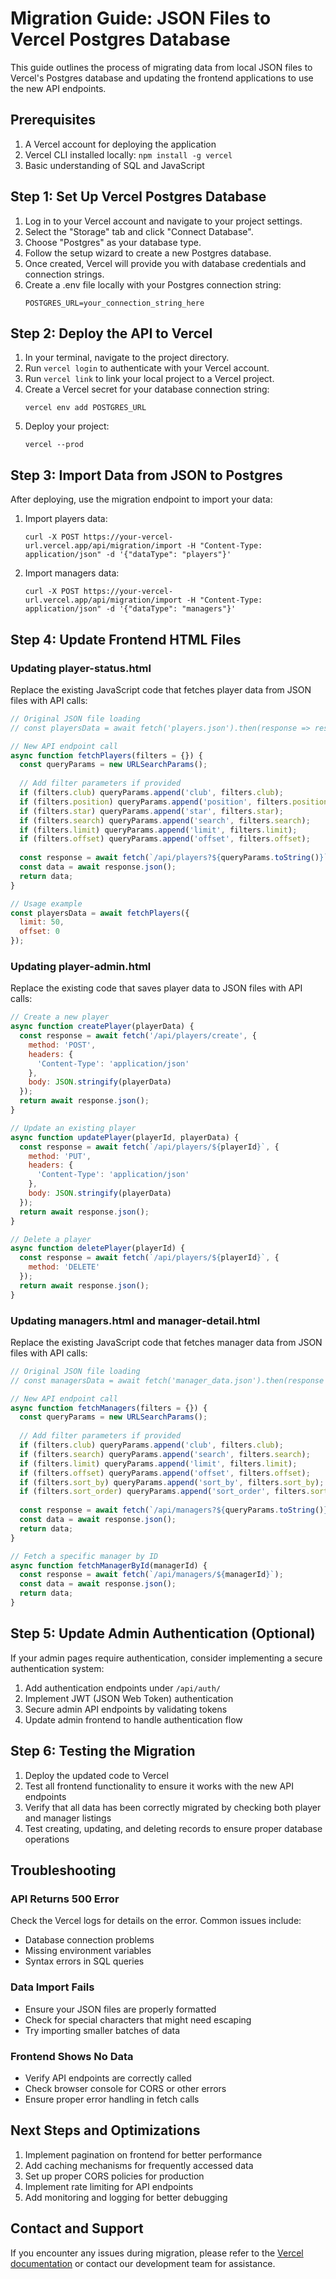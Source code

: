 # Migration Guide: JSON Files to Vercel Postgres Database

This guide outlines the process of migrating data from local JSON files to Vercel's Postgres database and updating the frontend applications to use the new API endpoints.

## Prerequisites

1. A Vercel account for deploying the application
2. Vercel CLI installed locally: `npm install -g vercel`
3. Basic understanding of SQL and JavaScript

## Step 1: Set Up Vercel Postgres Database

1. Log in to your Vercel account and navigate to your project settings.
2. Select the "Storage" tab and click "Connect Database".
3. Choose "Postgres" as your database type.
4. Follow the setup wizard to create a new Postgres database.
5. Once created, Vercel will provide you with database credentials and connection strings.
6. Create a .env file locally with your Postgres connection string:
   ```
   POSTGRES_URL=your_connection_string_here
   ```

## Step 2: Deploy the API to Vercel

1. In your terminal, navigate to the project directory.
2. Run `vercel login` to authenticate with your Vercel account.
3. Run `vercel link` to link your local project to a Vercel project.
4. Create a Vercel secret for your database connection string:
   ```
   vercel env add POSTGRES_URL
   ```
5. Deploy your project:
   ```
   vercel --prod
   ```

## Step 3: Import Data from JSON to Postgres

After deploying, use the migration endpoint to import your data:

1. Import players data:
   ```
   curl -X POST https://your-vercel-url.vercel.app/api/migration/import -H "Content-Type: application/json" -d '{"dataType": "players"}'
   ```

2. Import managers data:
   ```
   curl -X POST https://your-vercel-url.vercel.app/api/migration/import -H "Content-Type: application/json" -d '{"dataType": "managers"}'
   ```

## Step 4: Update Frontend HTML Files

### Updating player-status.html

Replace the existing JavaScript code that fetches player data from JSON files with API calls:

```javascript
// Original JSON file loading
// const playersData = await fetch('players.json').then(response => response.json());

// New API endpoint call
async function fetchPlayers(filters = {}) {
  const queryParams = new URLSearchParams();
  
  // Add filter parameters if provided
  if (filters.club) queryParams.append('club', filters.club);
  if (filters.position) queryParams.append('position', filters.position);
  if (filters.star) queryParams.append('star', filters.star);
  if (filters.search) queryParams.append('search', filters.search);
  if (filters.limit) queryParams.append('limit', filters.limit);
  if (filters.offset) queryParams.append('offset', filters.offset);
  
  const response = await fetch(`/api/players?${queryParams.toString()}`);
  const data = await response.json();
  return data;
}

// Usage example
const playersData = await fetchPlayers({
  limit: 50,
  offset: 0
});
```

### Updating player-admin.html

Replace the existing code that saves player data to JSON files with API calls:

```javascript
// Create a new player
async function createPlayer(playerData) {
  const response = await fetch('/api/players/create', {
    method: 'POST',
    headers: {
      'Content-Type': 'application/json'
    },
    body: JSON.stringify(playerData)
  });
  return await response.json();
}

// Update an existing player
async function updatePlayer(playerId, playerData) {
  const response = await fetch(`/api/players/${playerId}`, {
    method: 'PUT',
    headers: {
      'Content-Type': 'application/json'
    },
    body: JSON.stringify(playerData)
  });
  return await response.json();
}

// Delete a player
async function deletePlayer(playerId) {
  const response = await fetch(`/api/players/${playerId}`, {
    method: 'DELETE'
  });
  return await response.json();
}
```

### Updating managers.html and manager-detail.html

Replace the existing JavaScript code that fetches manager data from JSON files with API calls:

```javascript
// Original JSON file loading
// const managersData = await fetch('manager_data.json').then(response => response.json());

// New API endpoint call
async function fetchManagers(filters = {}) {
  const queryParams = new URLSearchParams();
  
  // Add filter parameters if provided
  if (filters.club) queryParams.append('club', filters.club);
  if (filters.search) queryParams.append('search', filters.search);
  if (filters.limit) queryParams.append('limit', filters.limit);
  if (filters.offset) queryParams.append('offset', filters.offset);
  if (filters.sort_by) queryParams.append('sort_by', filters.sort_by);
  if (filters.sort_order) queryParams.append('sort_order', filters.sort_order);
  
  const response = await fetch(`/api/managers?${queryParams.toString()}`);
  const data = await response.json();
  return data;
}

// Fetch a specific manager by ID
async function fetchManagerById(managerId) {
  const response = await fetch(`/api/managers/${managerId}`);
  const data = await response.json();
  return data;
}
```

## Step 5: Update Admin Authentication (Optional)

If your admin pages require authentication, consider implementing a secure authentication system:

1. Add authentication endpoints under `/api/auth/`
2. Implement JWT (JSON Web Token) authentication
3. Secure admin API endpoints by validating tokens
4. Update admin frontend to handle authentication flow

## Step 6: Testing the Migration

1. Deploy the updated code to Vercel
2. Test all frontend functionality to ensure it works with the new API endpoints
3. Verify that all data has been correctly migrated by checking both player and manager listings
4. Test creating, updating, and deleting records to ensure proper database operations

## Troubleshooting

### API Returns 500 Error
Check the Vercel logs for details on the error. Common issues include:
- Database connection problems
- Missing environment variables
- Syntax errors in SQL queries

### Data Import Fails
- Ensure your JSON files are properly formatted
- Check for special characters that might need escaping
- Try importing smaller batches of data

### Frontend Shows No Data
- Verify API endpoints are correctly called
- Check browser console for CORS or other errors
- Ensure proper error handling in fetch calls

## Next Steps and Optimizations

1. Implement pagination on frontend for better performance
2. Add caching mechanisms for frequently accessed data
3. Set up proper CORS policies for production
4. Implement rate limiting for API endpoints
5. Add monitoring and logging for better debugging

## Contact and Support

If you encounter any issues during migration, please refer to the [Vercel documentation](https://vercel.com/docs) or contact our development team for assistance. 